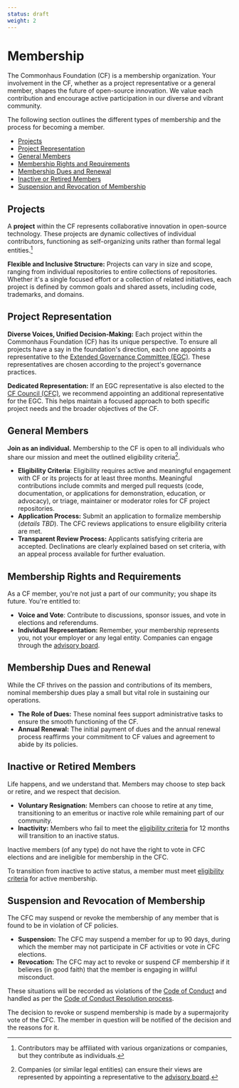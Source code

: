```yaml
---
status: draft
weight: 2
---
```

# Membership

The Commonhaus Foundation (CF) is a membership organization. Your involvement in the CF, whether as a project representative or a general member, shapes the future of open-source innovation. We value each contribution and encourage active participation in our diverse and vibrant community.

The following section outlines the different types of membership and the process for becoming a member.

- [Projects](#projects)
- [Project Representation](#project-representation)
- [General Members](#general-members)
- [Membership Rights and Requirements](#membership-rights-and-requirements)
- [Membership Dues and Renewal](#membership-dues-and-renewal)
- [Inactive or Retired Members](#inactive-or-retired-members)
- [Suspension and Revocation of Membership](#suspension-and-revocation-of-membership)

## Projects

A **project** within the CF represents collaborative innovation in open-source technology. These projects are dynamic collectives of individual contributors, functioning as self-organizing units rather than formal legal entities.[^1]

**Flexible and Inclusive Structure:** Projects can vary in size and scope, ranging from individual repositories to entire collections of repositories. Whether it's a single focused effort or a collection of related initiatives, each project is defined by common goals and shared assets, including code, trademarks, and domains.

[^1]: Contributors may be affiliated with various organizations or companies, but they contribute as individuals.

## Project Representation

**Diverse Voices, Unified Decision-Making:** Each project within the Commonhaus Foundation (CF) has its unique perspective. To ensure all projects have a say in the foundation's direction, each one appoints a representative to the [Extended Governance Committee (EGC)][egc]. These representatives are chosen according to the project's governance practices.

**Dedicated Representation:** If an EGC representative is also elected to the [CF Council (CFC)][cfc], we recommend appointing an additional representative for the EGC. This helps maintain a focused approach to both specific project needs and the broader objectives of the CF.

## General Members

**Join as an individual.** Membership to the CF is open to all individuals who share our mission and meet the outlined eligibility criteria[^3].

- **Eligibility Criteria**: Eligibility requires active and meaningful engagement with CF or its projects for at least three months. Meaningful contributions include commits and merged pull requests (code, documentation, or applications for demonstration, education, or advocacy), or triage, maintainer or moderator roles for CF project repositories.
- **Application Process:** Submit an application to formalize membership (*details TBD*). The CFC reviews applications to ensure eligibility criteria are met.
- **Transparent Review Process:** Applicants satisfying criteria are accepted. Declinations are clearly explained based on set criteria, with an appeal process available for further evaluation.

[^3]: Companies (or similar legal entities) can ensure their views are represented by appointing a representative to the [advisory board][].

## Membership Rights and Requirements

As a CF member, you're not just a part of our community; you shape its future. You're entitled to:

- **Voice and Vote**: Contribute to discussions, sponsor issues, and vote in elections and referendums.
- **Individual Representation:** Remember, your membership represents you, not your employer or any legal entity. Companies can engage through the [advisory board][].

## Membership Dues and Renewal

While the CF thrives on the passion and contributions of its members, nominal membership dues play a small but vital role in sustaining our operations.

- **The Role of Dues:** These nominal fees support administrative tasks to ensure the smooth functioning of the CF.
- **Annual Renewal:** The initial payment of dues and the annual renewal process reaffirms your commitment to CF values and agreement to abide by its policies.

## Inactive or Retired Members

Life happens, and we understand that. Members may choose to step back or retire, and we respect that decision.

- **Voluntary Resignation:** Members can choose to retire at any time, transitioning to an emeritus or inactive role while remaining part of our community.
- **Inactivity:** Members who fail to meet the [eligibility criteria](#general-members) for 12 months will transition to an inactive status.

Inactive members (of any type) do not have the right to vote in CFC elections and are ineligible for membership in the CFC.

To transition from inactive to active status, a member must meet [eligibility criteria](#general-members) for active membership.

## Suspension and Revocation of Membership

The CFC may suspend or revoke the membership of any member that is found to be in violation of CF policies.

- **Suspension:** The CFC may suspend a member for up to 90 days, during which the member may not participate in CF activities or vote in CFC elections.
- **Revocation:** The CFC may act to revoke or suspend CF membership if it believes (in good faith) that the member is engaging in willful misconduct.

These situations will be recorded as violations of the [Code of Conduct][coc] and handled as per the [Code of Conduct Resolution process][coc-reports].

The decision to revoke or suspend membership is made by a supermajority vote of the CFC. The member in question will be notified of the decision and the reasons for it.

[advisory board]: ./4-cf-advisory-board.md
[cfc]: ./3-cf-council.md
[egc]: ./3-cf-council.md#extended-governance-committee-egc
[coc]: ../policies/code-of-conduct.md
[coc-reports]: ../policies/code-of-conduct.md#handling-reports-and-escalations
